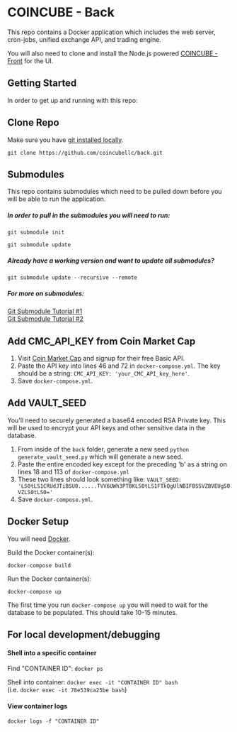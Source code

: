# COINCUBE - Back
This repo contains a Docker application which includes the web server, cron-jobs, unified exchange API, and trading engine.<br>

You will also need to clone and install the Node.js powered <a href="https://github.com/coincubellc/front">COINCUBE - Front</a> for the UI.

## Getting Started
In order to get up and running with this repo:

## Clone Repo
Make sure you have <a href="https://git-scm.com/book/en/v2/Getting-Started-Installing-Git">git installed locally</a>.<br>
```
git clone https://github.com/coincubellc/back.git
```
## Submodules
This repo contains submodules which need to be pulled down before you will be able to run the application.<br>

##### In order to pull in the submodules you will need to run:
```
git submodule init
```

```
git submodule update
```

##### Already have a working version and want to update all submodules?
```
git submodule update --recursive --remote
```

##### For more on submodules:
<a href="https://git-scm.com/book/en/v2/Git-Tools-Submodules">Git Submodule Tutorial #1</a><br>
<a href="https://git.wiki.kernel.org/index.php/GitSubmoduleTutorial">Git Submodule Tutorial #2</a>

## Add CMC_API_KEY from Coin Market Cap
1. Visit <a href="https://pro.coinmarketcap.com/signup/">Coin Market Cap</a> and signup for their free Basic API. 
2. Paste the API key into lines 46 and 72 in `docker-compose.yml`. The key should be a string: `CMC_API_KEY: 'your_CMC_API_key_here'`.
3. Save `docker-compose.yml`.

## Add VAULT_SEED
<p>You'll need to securely generated a base64 encoded RSA Private key. This will be used to encrypt your API keys and other sensitive data in the database.
</p>

1. From inside of the `back` folder, generate a new seed `python generate_vault_seed.py` which will generate a new seed.
2. Paste the entire encoded key except for the preceding 'b' as a string on lines 18 and 113 of `docker-compose.yml`
3. These two lines should look something like: `VAULT_SEED: 'LS0tLS1CRUdJTiBSU0......TVV6UWh3PT0KLS0tLS1FTkQgUlNBIFBSSVZBVEUgS0VZLS0tLS0='`
4. Save `docker-compose.yml`.

## Docker Setup
You will need <a href="https://docker.com" target="_blank">Docker</a>.

Build the Docker container(s):
```
docker-compose build
```

Run the Docker container(s):
```
docker-compose up
```

The first time you run `docker-compose up` you will need to wait for the database to be populated. This should take 10-15 minutes.


## For local development/debugging
#### Shell into a specific container
Find "CONTAINER ID": `docker ps`<br>

Shell into container: `docker exec -it "CONTAINER ID" bash`<br>
(i.e. `docker exec -it 78e539ca25be bash`)

#### View container logs
`docker logs -f "CONTAINER ID"`